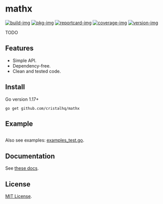 # mathx

[![build-img]][build-url]
[![pkg-img]][pkg-url]
[![reportcard-img]][reportcard-url]
[![coverage-img]][coverage-url]
[![version-img]][version-url]

TODO

## Features

* Simple API.
* Dependency-free.
* Clean and tested code.

## Install

Go version 1.17+

```
go get github.com/cristalhq/mathx
```

## Example

```go
```

Also see examples: [examples_test.go](https://github.com/cristalhq/mathx/blob/main/example_test.go).

## Documentation

See [these docs][pkg-url].

## License

[MIT License](LICENSE).

[build-img]: https://github.com/cristalhq/mathx/workflows/build/badge.svg
[build-url]: https://github.com/cristalhq/mathx/actions
[pkg-img]: https://pkg.go.dev/badge/cristalhq/mathx
[pkg-url]: https://pkg.go.dev/github.com/cristalhq/mathx
[reportcard-img]: https://goreportcard.com/badge/cristalhq/mathx
[reportcard-url]: https://goreportcard.com/report/cristalhq/mathx
[coverage-img]: https://codecov.io/gh/cristalhq/mathx/branch/main/graph/badge.svg
[coverage-url]: https://codecov.io/gh/cristalhq/mathx
[version-img]: https://img.shields.io/github/v/release/cristalhq/mathx
[version-url]: https://github.com/cristalhq/mathx/releases
